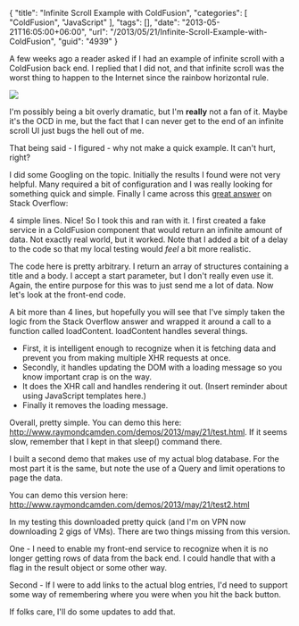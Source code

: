 {
	"title": "Infinite Scroll Example with ColdFusion",
	"categories": [
		"ColdFusion",
		"JavaScript"
	],
	"tags": [],
	"date": "2013-05-21T16:05:00+06:00",
	"url": "/2013/05/21/Infinite-Scroll-Example-with-ColdFusion",
	"guid": "4939"
}

A few weeks ago a reader asked if I had an example of infinite scroll with a ColdFusion back end. I replied that I did not, and that infinite scroll was the worst thing to happen to the Internet since the rainbow horizontal rule. 

<img src="https://static.raymondcamden.com/images/lirainbw.gif" />

I'm possibly being a bit overly dramatic, but I'm <strong>really</strong> not a fan of it. Maybe it's the OCD in me, but the fact that I can never get to the end of an infinite scroll UI just bugs the hell out of me.

That being said - I figured - why not make a quick example. It can't hurt, right?
<!--more-->
I did some Googling on the topic. Initially the results I found were not very helpful. Many required a bit of configuration and I was really looking for something quick and simple. Finally I came across this <a href="http://stackoverflow.com/a/5059561/52160">great answer</a> on Stack Overflow: 

<script src="https://gist.github.com/cfjedimaster/5622664.js"></script>

4 simple lines. Nice! So I took this and ran with it. I first created a fake service in a ColdFusion component that would return an infinite amount of data. Not exactly real world, but it worked. Note that I added a bit of a delay to the code so that my local testing would <i>feel</i> a bit more realistic.

<script src="https://gist.github.com/cfjedimaster/5622677.js"></script>

The code here is pretty arbitrary. I return an array of structures containing a title and a body. I accept a start parameter, but I don't really even use it. Again, the entire purpose for this was to just send me a lot of data. Now let's look at the front-end code.

<script src="https://gist.github.com/cfjedimaster/5622689.js"></script>

A bit more than 4 lines, but hopefully you will see that I've simply taken the logic from the Stack Overflow answer and wrapped it around a call to a function called loadContent. loadContent handles several things.

<ul>
<li>First, it is intelligent enough to recognize when it is fetching data and prevent you from making multiple XHR requests at once.
<li>Secondly, it handles updating the DOM with a loading message so you know important crap is on the way.
<li>It does the XHR call and handles rendering it out. (Insert reminder about using JavaScript templates here.)
<li>Finally it removes the loading message.
</ul>

Overall, pretty simple. You can demo this here: <a href="http://www.raymondcamden.com/demos/2013/may/21/test.html">http://www.raymondcamden.com/demos/2013/may/21/test.html</a>. If it seems slow, remember that I kept in that sleep() command there. 

I built a second demo that makes use of my actual blog database. For the most part it is the same, but note the use of a Query and limit operations to page the data.

<script src="https://gist.github.com/cfjedimaster/5622720.js"></script>

You can demo this version here: <a href="http://www.raymondcamden.com/demos/2013/may/21/test2.html">http://www.raymondcamden.com/demos/2013/may/21/test2.html</a>

In my testing this downloaded pretty quick (and I'm on VPN now downloading 2 gigs of VMs). There are two things missing from this version. 

One - I need to enable my front-end service to recognize when it is no longer getting rows of data from the back end. I could handle that with a flag in the result object or some other way. 

Second - If I were to add links to the actual blog entries, I'd need to support some way of remembering where you were when you hit the back button.

If folks care, I'll do some updates to add that.